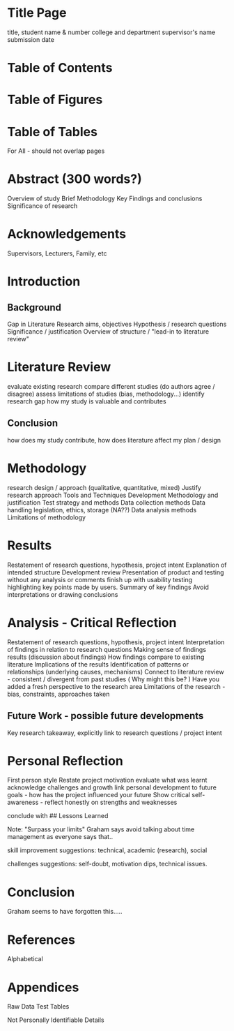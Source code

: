 # Title Page
title, student name & number
college and department
supervisor's name
submission date

# Table of Contents
# Table of Figures
# Table of Tables
For All - should not overlap pages

# Abstract (300 words?)
Overview of study
Brief Methodology
Key Findings and conclusions
Significance of research

# Acknowledgements
Supervisors, Lecturers, Family, etc

# Introduction
## Background
Gap in Literature
Research aims, objectives
Hypothesis / research questions
Significance / justification
Overview of structure / "lead-in to literature review"

# Literature Review
evaluate existing research
compare different studies (do authors agree / disagree)
assess limitations of studies (bias, methodology...)
identify research gap
how my study is valuable and contributes
## Conclusion
how does my study contribute, how does literature affect my plan / design

# Methodology
research design / approach (qualitative, quantitative, mixed)
Justify research approach
Tools and Techniques
Development Methodology and justification
Test strategy and methods
Data collection methods
Data handling legislation, ethics, storage (NA??)
Data analysis methods
Limitations of methodology

# Results
Restatement of research questions, hypothesis, project intent
Explanation of intended structure
Development review
Presentation of product and testing without any analysis or comments
finish up with usability testing highlighting key points made by users.
Summary of key findings
Avoid interpretations or drawing conclusions

# Analysis - Critical Reflection
Restatement of research questions, hypothesis, project intent
Interpretation of findings in relation to research questions
Making sense of findings results (discussion about findings)
How findings compare to existing literature
Implications of the results
Identification of patterns or relationships (underlying causes, mechanisms)
Connect to literature review - consistent / divergent from past studies ( Why might this be? )
Have you added a fresh perspective to the research area
Limitations of the research - bias, constraints, approaches taken
## Future Work - possible future developments
Key research takeaway, explicitly link to research questions / project intent

# Personal Reflection
First person style
Restate project motivation
evaluate what was learnt
acknowledge challenges and growth
link personal development to future goals - how has the project influenced your future
Show critical self-awareness - reflect honestly on strengths and weaknesses

conclude with ## Lessons Learned


Note: "Surpass your limits"
Graham says avoid talking about time management as everyone says that..

skill improvement suggestions: technical, academic (research), social

challenges suggestions: self-doubt, motivation dips, technical issues.

# Conclusion
Graham seems to have forgotten this.....

# References
Alphabetical

# Appendices
Raw Data
Test Tables

Not Personally Identifiable Details